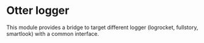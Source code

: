 # Otter logger

This module provides a bridge to target different logger (logrocket, fullstory, smartlook) with a common interface.
